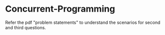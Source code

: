 # Concurrent-Programming
Refer the pdf "problem statements" to understand the scenarios for second and third questions.
